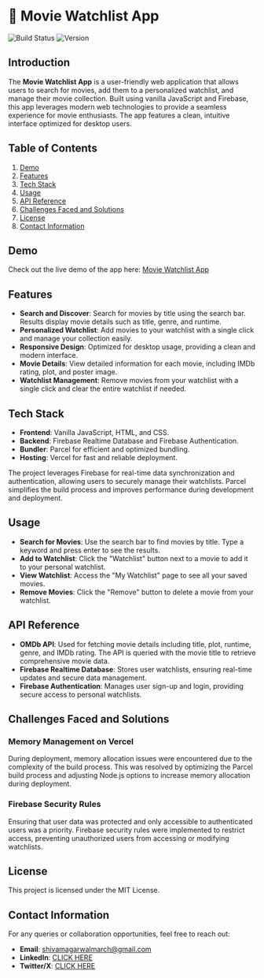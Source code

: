 # 🎥 Movie Watchlist App

![Build Status](https://img.shields.io/badge/build-success-brightgreen) ![Version](https://img.shields.io/badge/version-1.0.0-blue)

## Introduction

The **Movie Watchlist App** is a user-friendly web application that allows users to search for movies, add them to a personalized watchlist, and manage their movie collection. Built using vanilla JavaScript and Firebase, this app leverages modern web technologies to provide a seamless experience for movie enthusiasts. The app features a clean, intuitive interface optimized for desktop users.

## Table of Contents

1. [Demo](#demo)
2. [Features](#features)
3. [Tech Stack](#tech-stack)
4. [Usage](#usage)
5. [API Reference](#api-reference)
6. [Challenges Faced and Solutions](#challenges-faced-and-solutions)
7. [License](#license)
8. [Contact Information](#contact-information)

## Demo

Check out the live demo of the app here: [Movie Watchlist App](https://movie-watchlist-weld-alpha.vercel.app/)

## Features

- **Search and Discover**: Search for movies by title using the search bar. Results display movie details such as title, genre, and runtime.
- **Personalized Watchlist**: Add movies to your watchlist with a single click and manage your collection easily.
- **Responsive Design**: Optimized for desktop usage, providing a clean and modern interface.
- **Movie Details**: View detailed information for each movie, including IMDb rating, plot, and poster image.
- **Watchlist Management**: Remove movies from your watchlist with a single click and clear the entire watchlist if needed.

## Tech Stack

- **Frontend**: Vanilla JavaScript, HTML, and CSS.
- **Backend**: Firebase Realtime Database and Firebase Authentication.
- **Bundler**: Parcel for efficient and optimized bundling.
- **Hosting**: Vercel for fast and reliable deployment.

The project leverages Firebase for real-time data synchronization and authentication, allowing users to securely manage their watchlists. Parcel simplifies the build process and improves performance during development and deployment.

## Usage

- **Search for Movies**: Use the search bar to find movies by title. Type a keyword and press enter to see the results.
- **Add to Watchlist**: Click the "Watchlist" button next to a movie to add it to your personal watchlist.
- **View Watchlist**: Access the "My Watchlist" page to see all your saved movies.
- **Remove Movies**: Click the "Remove" button to delete a movie from your watchlist.

## API Reference

- **OMDb API**: Used for fetching movie details including title, plot, runtime, genre, and IMDb rating. The API is queried with the movie title to retrieve comprehensive movie data.
- **Firebase Realtime Database**: Stores user watchlists, ensuring real-time updates and secure data management.
- **Firebase Authentication**: Manages user sign-up and login, providing secure access to personal watchlists.

## Challenges Faced and Solutions

### Memory Management on Vercel
During deployment, memory allocation issues were encountered due to the complexity of the build process. This was resolved by optimizing the Parcel build process and adjusting Node.js options to increase memory allocation during deployment.

### Firebase Security Rules
Ensuring that user data was protected and only accessible to authenticated users was a priority. Firebase security rules were implemented to restrict access, preventing unauthorized users from accessing or modifying watchlists.

## License

This project is licensed under the MIT License.

## Contact Information

For any queries or collaboration opportunities, feel free to reach out:

- **Email**: shivamagarwalmarch@gmail.com
- **LinkedIn**: [CLICK HERE](https://www.linkedin.com/in/shivamagarwal03/)
- **Twitter/X**: [CLICK HERE](https://x.com/shivam_agarwaal)
